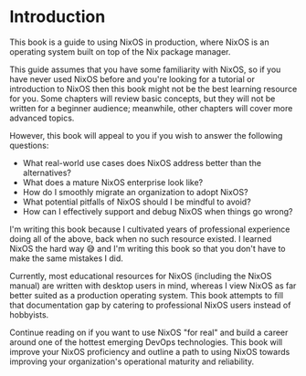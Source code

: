 # Introduction

This book is a guide to using NixOS in production, where NixOS is an operating
system built on top of the Nix package manager.

This guide assumes that you have some familiarity with NixOS, so if you have
never used NixOS before and you're looking for a tutorial or introduction to
NixOS then this book might not be the best learning resource for you.  Some
chapters will review basic concepts, but they will not be written for a beginner
audience; meanwhile, other chapters will cover more advanced topics.

However, this book will appeal to you if you wish to answer the following
questions:

- What real-world use cases does NixOS address better than the alternatives?
- What does a mature NixOS enterprise look like?
- How do I smoothly migrate an organization to adopt NixOS?
- What potential pitfalls of NixOS should I be mindful to avoid?
- How can I effectively support and debug NixOS when things go wrong?

I'm writing this book because I cultivated years of professional experience
doing all of the above, back when no such resource existed.  I learned NixOS the
hard way 😅 and I'm writing this book so that you don't have to make the same
mistakes I did.

Currently, most educational resources for NixOS (including the NixOS manual) are
written with desktop users in mind, whereas I view NixOS as far better suited as
a production operating system.  This book attempts to fill that documentation
gap by catering to professional NixOS users instead of hobbyists.

Continue reading on if you want to use NixOS "for real" and build a career
around one of the hottest emerging DevOps technologies.  This book will improve
your NixOS proficiency and outline a path to using NixOS towards improving your
organization's operational maturity and reliability.
